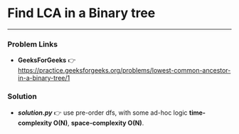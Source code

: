 # Find LCA in a Binary tree

---

### Problem Links
- **__GeeksForGeeks__** :point_right: https://practice.geeksforgeeks.org/problems/lowest-common-ancestor-in-a-binary-tree/1

### Solution
- **_solution.py_** :point_right: use pre-order dfs, with some ad-hoc logic **time-complexity O(N)**, **space-complexity O(N)**.
